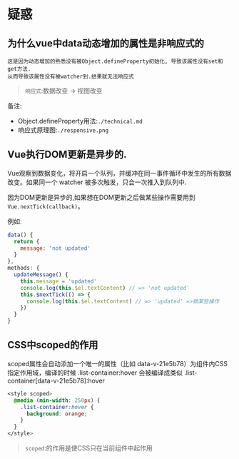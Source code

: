 # 疑惑

## 为什么vue中data动态增加的属性是非响应式的

```
这是因为动态增加的熟悉没有被Object.defineProperty初始化, 导致该属性没有set和get方法.
从而导致该属性没有被watcher到.结果就无法响应式
```

> `响应式`:数据改变 -> 视图改变

备注:

- Object.defineProperty用法:`./technical.md`
- 响应式原理图:`./responsive.png`

## Vue执行DOM更新是异步的.

Vue观察到数据变化，将开启一个队列，并缓冲在同一事件循环中发生的所有数据改变。如果同一个 watcher 被多次触发，只会一次推入到队列中.

因为DOM更新是异步的,如果想在DOM更新之后做某些操作需要用到`Vue.nextTick(callback)`。

例如:

```javascript
data() {
  return {
    message: 'not updated'
  }
},
methods: {
  updateMessage() {
    this.message = 'updated'
    console.log(this.$el.textContent) // => 'not updated'
    this.$nextTick(() => {
      console.log(this.$el.textContent) // => 'updated' =>做某些操作
    })
  }
}
```

## CSS中scoped的作用

scoped属性会自动添加一个唯一的属性（比如 data-v-21e5b78）为组件内CSS 指定作用域，编译的时候 .list-container:hover 会被编译成类似 .list-container[data-v-21e5b78]:hover

```css
<style scoped>
  @media (min-width: 250px) {
    .list-container:hover {
      background: orange;
    }
  }
</style>
```

> `scoped`:的作用是使CSS只在当前组件中起作用

